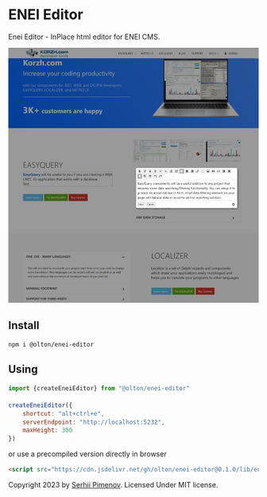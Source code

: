 # ENEI Editor

Enei Editor - InPlace html editor for ENEI CMS.

![img.png](img.png)

## Install

```shell
npm i @olton/enei-editor
```

## Using
```javascript
import {createEneiEditor} from "@olton/enei-editor"

createEneiEditor({
    shortcut: "alt+ctrl+e",
    serverEndpoint: "http://localhost:5232",
    maxHeight: 300
})
```

or use a precompiled version directly in browser
```html
<script src="https://cdn.jsdelivr.net/gh/olton/enei-editor@0.1.0/lib/enei-editor.js"></script>
```

Copyright 2023 by [Serhii Pimenov](https://pimenov.com.ua). Licensed Under MIT license.